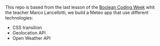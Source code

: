 This repo is based from the last lesson of the <a href="https://boolean.careers/coding-week">Boolean Coding Week<a> whit the teacher Marco Lancellotti, we build a Meteo app that use different technologies:

<ul>
  <li>CSS transition</li>
  <li>Geolocation API</li>
  <li>Open Weather API</li>
</ul>